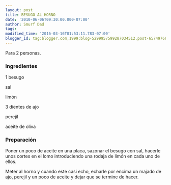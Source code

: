 ```yaml
---
layout: post
title: BESUGO AL HORNO
date: '2010-06-06T09:30:00.000-07:00'
author: Smurf Dad
tags: 
modified_time: '2016-03-16T01:53:11.783-07:00'
blogger_id: tag:blogger.com,1999:blog-5299957599287034512.post-6574976859203345737
---
```


Para 2 personas.

<h3>Ingredientes</h3>

1 besugo

sal

limón

3 dientes de ajo

perejil

aceite de oliva

<h3>Preparación</h3>

Poner un poco de aceite en una placa, sazonar el besugo con sal, hacerle unos cortes en el lomo introduciendo una rodaja de limón en cada uno de ellos.

Meter al horno y cuando este casi echo, echarle por encima un majado de ajo, perejil y un poco de aceite y dejar que se termine de hacer.

